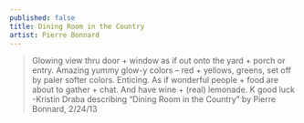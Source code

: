 ```yaml
---
published: false
title: Dining Room in the Country
artist: Pierre Bonnard
---
```


> Glowing view thru door + window as if out onto the yard + porch or
> entry. Amazing yummy glow-y colors – red + yellows, greens, set off by
> paler softer colors. Enticing. As if wonderful people + food are about
> to gather + chat. And have wine + (real) lemonade. K good luck
> -Kristin Draba describing “Dining Room in the Country” by Pierre Bonnard, 2/24/13